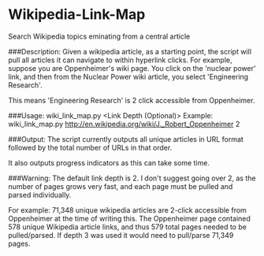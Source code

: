 Wikipedia-Link-Map
==================

Search Wikipedia topics eminating from a central article

###Description:
Given a wikipedia article, as a starting point, the script will pull all 
articles it can navigate to within <Link Depth> hyperlink clicks. For example, 
suppose you are Oppenheimer's wiki page. You click on the 'nuclear power' link, and 
then from the Nuclear Power wiki article, you select 'Engineering Research'.

This means 'Engineering Research' is 2 click accessible from Oppenheimer.

###Usage:
wiki_link_map.py <Starting Page> <Link Depth (Optional)>
Example: wiki_link_map.py http://en.wikipedia.org/wiki/J._Robert_Oppenheimer 2

###Output:
The script currently outputs all unique articles in URL format followed by 
the total number of URLs in that order.

It also outputs progress indicators as this can take some time.

###Warning:
The default link depth is 2. I don't suggest going over 2, as the number of pages grows very fast, 
and each page must be pulled and parsed individually.

For example: 71,348 unique wikipedia articles are 2-click accessible from Oppenheimer at the time of writing this.
   The Oppenheimer page contained 578 unique Wikipedia article links, and thus 579 total pages needed
   to be pulled/parsed. If depth 3 was used it would need to pull/parse 71,349 pages.
